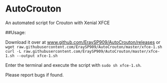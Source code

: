 # AutoCrouton
An automated script for Crouton with Xenial XFCE

##Usage:

Download it over at www.github.com/EraySP909/AutoCrouton/releases
or
`wget raw.githubusercontent.com/EraySP909/AutoCrouton/master/xfce-1.sh`
`curl -L raw.githubusercontent.com/EraySP909/AutoCrouton/master/xfce-1.sh --output xfce-1.sh`

Enter the terminal and execute the script with `sudo sh xfce-1.sh`.

Please report bugs if found.